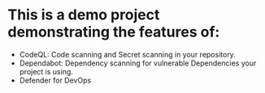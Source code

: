 # This is a demo project demonstrating the features of:

- CodeQL: Code scanning and Secret scanning in your repository.
- Dependabot: Dependency scanning for vulnerable Dependencies your project is using.
- Defender for DevOps
